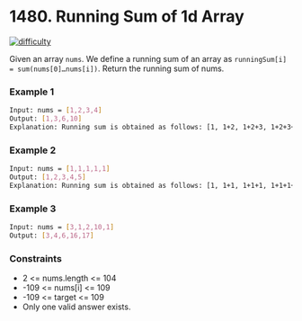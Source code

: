 
# 1480. Running Sum of 1d Array

[![difficulty](https://img.shields.io/badge/difficulty-easy-green)](https://leetcode.com/problems/running-sum-of-1d-array/?envType=study-plan&id=level-1)


Given an array `nums`. We define a running sum of an array as `runningSum[i] = sum(nums[0]…nums[i])`.
Return the running sum of nums.


### Example 1


```bash
Input: nums = [1,2,3,4]
Output: [1,3,6,10]
Explanation: Running sum is obtained as follows: [1, 1+2, 1+2+3, 1+2+3+4].
```


### Example 2


```bash
Input: nums = [1,1,1,1,1]
Output: [1,2,3,4,5]
Explanation: Running sum is obtained as follows: [1, 1+1, 1+1+1, 1+1+1+1, 1+1+1+1+1].
```

### Example 3


```bash
Input: nums = [3,1,2,10,1]
Output: [3,4,6,16,17]
```



### Constraints

- 2 <= nums.length <= 104
- -109 <= nums[i] <= 109
- -109 <= target <= 109
- Only one valid answer exists.

